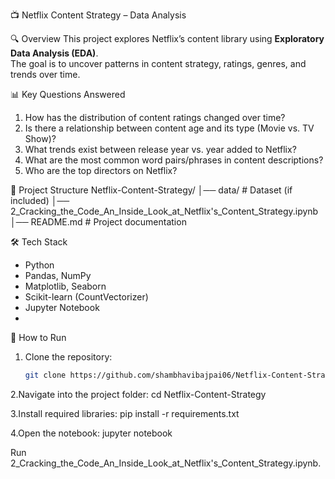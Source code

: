 📺 Netflix Content Strategy – Data Analysis

🔍 Overview
This project explores Netflix’s content library using **Exploratory Data Analysis (EDA)**.  
The goal is to uncover patterns in content strategy, ratings, genres, and trends over time.

📊 Key Questions Answered
1. How has the distribution of content ratings changed over time?  
2. Is there a relationship between content age and its type (Movie vs. TV Show)?  
3. What trends exist between release year vs. year added to Netflix?  
4. What are the most common word pairs/phrases in content descriptions?  
5. Who are the top directors on Netflix?  

📂 Project Structure
Netflix-Content-Strategy/
│── data/ # Dataset (if included)
│── 2_Cracking_the_Code_An_Inside_Look_at_Netflix's_Content_Strategy.ipynb
│── README.md # Project documentation

🛠️ Tech Stack
- Python  
- Pandas, NumPy  
- Matplotlib, Seaborn  
- Scikit-learn (CountVectorizer)  
- Jupyter Notebook
- 
 🚀 How to Run
1. Clone the repository:
   ```bash
   git clone https://github.com/shambhavibajpai06/Netflix-Content-Strategy.git
2.Navigate into the project folder:
cd Netflix-Content-Strategy

3.Install required libraries:
pip install -r requirements.txt

4.Open the notebook:
jupyter notebook


Run 2_Cracking_the_Code_An_Inside_Look_at_Netflix's_Content_Strategy.ipynb.


